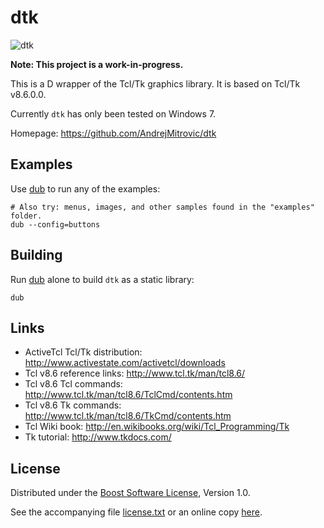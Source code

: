 # dtk

![dtk](https://raw.github.com/AndrejMitrovic/rtaudiod/master/screenshots/work_in_progress.png)

**Note: This project is a work-in-progress.**

This is a D wrapper of the Tcl/Tk graphics library. It is based on Tcl/Tk v8.6.0.0.

Currently `dtk` has only been tested on Windows 7.

Homepage: https://github.com/AndrejMitrovic/dtk

## Examples

Use [dub] to run any of the examples:

```
# Also try: menus, images, and other samples found in the "examples" folder.
dub --config=buttons
```

## Building

Run [dub] alone to build `dtk` as a static library:

```
dub
```

## Links

- ActiveTcl Tcl/Tk distribution: http://www.activestate.com/activetcl/downloads
- Tcl v8.6 reference links: http://www.tcl.tk/man/tcl8.6/
- Tcl v8.6 Tcl commands: http://www.tcl.tk/man/tcl8.6/TclCmd/contents.htm
- Tcl v8.6 Tk commands: http://www.tcl.tk/man/tcl8.6/TkCmd/contents.htm
- Tcl Wiki book: http://en.wikibooks.org/wiki/Tcl_Programming/Tk
- Tk tutorial: http://www.tkdocs.com/

## License

Distributed under the [Boost Software License][BoostLicense], Version 1.0.

See the accompanying file [license.txt](https://raw.github.com/AndrejMitrovic/dtk/master/license.txt) or an online copy [here][BoostLicense].

[BoostLicense]: http://www.boost.org/LICENSE_1_0.txt
[dub]: http://code.dlang.org/download
